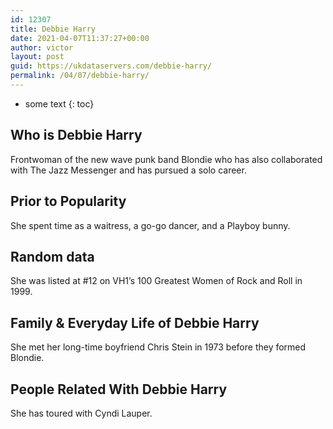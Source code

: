 ```yaml
---
id: 12307
title: Debbie Harry
date: 2021-04-07T11:37:27+00:00
author: victor
layout: post
guid: https://ukdataservers.com/debbie-harry/
permalink: /04/07/debbie-harry/
---
```


* some text
{: toc}


## Who is Debbie Harry



Frontwoman of the new wave punk band Blondie who has also collaborated with The Jazz Messenger and has pursued a solo career. 

                
                
                
## Prior to Popularity



She spent time as a waitress, a go-go dancer, and a Playboy bunny.

                
                
                
## Random data



She was listed at #12 on VH1&#8217;s 100 Greatest Women of Rock and Roll in 1999.

                
                
                
## Family & Everyday Life of Debbie Harry



She met her long-time boyfriend Chris Stein in 1973 before they formed Blondie.

                
                
                
## People Related With Debbie Harry



She has toured with Cyndi Lauper.

                
              
            
          
          
          